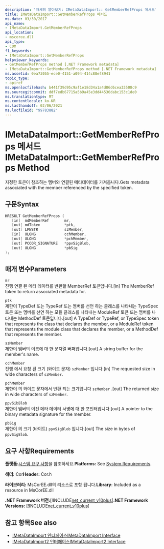 ```yaml
---
description: '자세히 알아보기: IMetaDataImport:: GetMemberRefProps 메서드'
title: IMetaDataImport::GetMemberRefProps 메서드
ms.date: 03/30/2017
api_name:
- IMetaDataImport.GetMemberRefProps
api_location:
- mscoree.dll
api_type:
- COM
f1_keywords:
- IMetaDataImport::GetMemberRefProps
helpviewer_keywords:
- GetMemberRefProps method [.NET Framework metadata]
- IMetaDataImport::GetMemberRefProps method [.NET Framework metadata]
ms.assetid: 0ea73055-ece0-4151-a094-414c88ef8941
topic_type:
- apiref
ms.openlocfilehash: b441f39d95c9af1e18d34a1a4d86d6cea33508c9
ms.sourcegitcommit: ddf7edb67715a5b9a45e3dd44536dabc153c1de0
ms.translationtype: MT
ms.contentlocale: ko-KR
ms.lasthandoff: 02/06/2021
ms.locfileid: "99783882"
---
```

# <a name="imetadataimportgetmemberrefprops-method"></a><span data-ttu-id="3f441-103">IMetaDataImport::GetMemberRefProps 메서드</span><span class="sxs-lookup"><span data-stu-id="3f441-103">IMetaDataImport::GetMemberRefProps Method</span></span>

<span data-ttu-id="3f441-104">지정한 토큰이 참조하는 멤버와 연결된 메타데이터를 가져옵니다.</span><span class="sxs-lookup"><span data-stu-id="3f441-104">Gets metadata associated with the member referenced by the specified token.</span></span>  
  
## <a name="syntax"></a><span data-ttu-id="3f441-105">구문</span><span class="sxs-lookup"><span data-stu-id="3f441-105">Syntax</span></span>  
  
```cpp  
HRESULT GetMemberRefProps (  
   [in]  mdMemberRef       mr,
   [out] mdToken           *ptk,
   [out] LPWSTR            szMember,
   [in]  ULONG             cchMember,
   [out] ULONG             *pchMember,
   [out] PCCOR_SIGNATURE   *ppvSigBlob,
   [out] ULONG             *pbSig
);  
```  
  
## <a name="parameters"></a><span data-ttu-id="3f441-106">매개 변수</span><span class="sxs-lookup"><span data-stu-id="3f441-106">Parameters</span></span>  

 `mr`  
 <span data-ttu-id="3f441-107">진행 연결 된 메타 데이터를 반환할 MemberRef 토큰입니다.</span><span class="sxs-lookup"><span data-stu-id="3f441-107">[in] The MemberRef token to return associated metadata for.</span></span>  
  
 `ptk`  
 <span data-ttu-id="3f441-108">제한이 TypeDef 또는 TypeRef 또는 멤버를 선언 하는 클래스를 나타내는 TypeSpec 토큰 또는 멤버를 선언 하는 모듈 클래스를 나타내는 ModuleRef 토큰 또는 멤버를 나타내는 MethodDef 토큰입니다.</span><span class="sxs-lookup"><span data-stu-id="3f441-108">[out] A TypeDef or TypeRef, or TypeSpec token that represents the class that declares the member, or a ModuleRef token that represents the module class that declares the member, or a MethodDef that represents the member.</span></span>  
  
 `szMember`  
 <span data-ttu-id="3f441-109">제한이 멤버의 이름에 대 한 문자열 버퍼입니다.</span><span class="sxs-lookup"><span data-stu-id="3f441-109">[out] A string buffer for the member's name.</span></span>  
  
 `cchMember`  
 <span data-ttu-id="3f441-110">진행 에서 요청 된 크기 (와이드 문자) `szMember` 입니다.</span><span class="sxs-lookup"><span data-stu-id="3f441-110">[in] The requested size in wide characters of `szMember`.</span></span>  
  
 `pchMember`  
 <span data-ttu-id="3f441-111">제한이 의 와이드 문자에서 반환 되는 크기입니다 `szMember` .</span><span class="sxs-lookup"><span data-stu-id="3f441-111">[out] The returned size in wide characters of `szMember`.</span></span>  
  
 `ppvSibBlob`  
 <span data-ttu-id="3f441-112">제한이 멤버의 이진 메타 데이터 서명에 대 한 포인터입니다.</span><span class="sxs-lookup"><span data-stu-id="3f441-112">[out] A pointer to the binary metadata signature for the member.</span></span>  
  
 `pbSig`  
 <span data-ttu-id="3f441-113">제한이 의 크기 (바이트) `ppvSigBlob` 입니다.</span><span class="sxs-lookup"><span data-stu-id="3f441-113">[out] The size in bytes of `ppvSigBlob`.</span></span>  
  
## <a name="requirements"></a><span data-ttu-id="3f441-114">요구 사항</span><span class="sxs-lookup"><span data-stu-id="3f441-114">Requirements</span></span>  

 <span data-ttu-id="3f441-115">**플랫폼:**[시스템 요구 사항](../../get-started/system-requirements.md)을 참조하세요.</span><span class="sxs-lookup"><span data-stu-id="3f441-115">**Platforms:** See [System Requirements](../../get-started/system-requirements.md).</span></span>  
  
 <span data-ttu-id="3f441-116">**헤더:** Cor</span><span class="sxs-lookup"><span data-stu-id="3f441-116">**Header:** Cor.h</span></span>  
  
 <span data-ttu-id="3f441-117">**라이브러리:** MsCorEE.dll의 리소스로 포함 됩니다.</span><span class="sxs-lookup"><span data-stu-id="3f441-117">**Library:** Included as a resource in MsCorEE.dll</span></span>  
  
 <span data-ttu-id="3f441-118">**.NET Framework 버전:**[!INCLUDE[net_current_v10plus](../../../../includes/net-current-v10plus-md.md)]</span><span class="sxs-lookup"><span data-stu-id="3f441-118">**.NET Framework Versions:** [!INCLUDE[net_current_v10plus](../../../../includes/net-current-v10plus-md.md)]</span></span>  
  
## <a name="see-also"></a><span data-ttu-id="3f441-119">참고 항목</span><span class="sxs-lookup"><span data-stu-id="3f441-119">See also</span></span>

- [<span data-ttu-id="3f441-120">IMetaDataImport 인터페이스</span><span class="sxs-lookup"><span data-stu-id="3f441-120">IMetaDataImport Interface</span></span>](imetadataimport-interface.md)
- [<span data-ttu-id="3f441-121">IMetaDataImport2 인터페이스</span><span class="sxs-lookup"><span data-stu-id="3f441-121">IMetaDataImport2 Interface</span></span>](imetadataimport2-interface.md)
